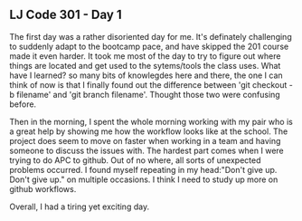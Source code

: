 ## LJ Code 301 - Day 1
The first day was a rather disoriented day for me. It's definately challenging to suddenly adapt to the bootcamp pace, and have skipped the 201 course made it even harder. It took me most of the day to try to figure out where things are located and get used to the sytems/tools the class uses. What have I learned? so many bits of knowlegdes here and there, the one I can think of now is that I finally found out the difference between 'git checkout -b filename' and 'git branch filename'. Thought those two were confusing before.

Then in the morning, I spent the whole morning working with my pair who is a great help by showing me how the workflow looks like at the school. The project does seem to move on faster when working in a team and having someone to discuss the issues with. The hardest part comes when I were trying to do APC to github. Out of no where, all sorts of unexpected problems occurred. I found myself repeating in my head:"Don't give up. Don't give up." on multiple occasions. I think I need to study up more on github workflows. 

Overall, I had a tiring yet exciting day. 
